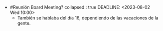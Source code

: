 - #Reunión Board Meeting?
  collapsed:: true
  DEADLINE: <2023-08-02 Wed 10:00>
  - También se hablaba del día 16, dependiendo de las vacaciones de la gente.